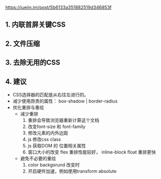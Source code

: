 https://juejin.im/post/5b6133a351882519d346853f


##  1. 内联首屏关键CSS
##  2. 文件压缩
##  3. 去除无用的CSS

##  4. 建议
-  CSS选择器的匹配是从右往左进行的。
-  减少使用昂贵的属性： box-shadow | border-radius
-  优化重排与重绘
    - 减少重排
        1. 重排会导致浏览器重新计算这个文档
        2. 改变font-size 和 font-family
        3. 修改元素的内外边距
        4. js 修改css class
        5. js 获取DOM 的 位置相关属性
        6. 窗口大小的改变
    flex 重排性能较好， inline-block  float 重排更快
    - 避免不必要的重绘
      1. color   backgorund 改变时
      2. 开启硬件加速，例如使用transform absolute